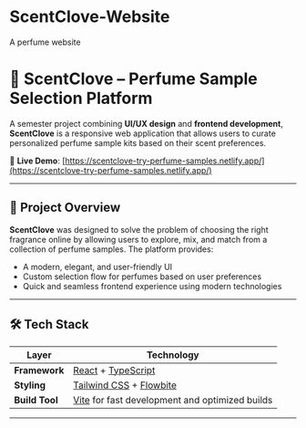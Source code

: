 # ScentClove-Website
A perfume website
# 🌸 ScentClove – Perfume Sample Selection Platform

A semester project combining **UI/UX design** and **frontend development**, **ScentClove** is a responsive web application that allows users to curate personalized perfume sample kits based on their scent preferences.

🎯 **Live Demo**: [https://scentclove-try-perfume-samples.netlify.app/](https://scentclove-try-perfume-samples.netlify.app/)


---

## 🧩 Project Overview

**ScentClove** was designed to solve the problem of choosing the right fragrance online by allowing users to explore, mix, and match from a collection of perfume samples. The platform provides:

- A modern, elegant, and user-friendly UI
- Custom selection flow for perfumes based on user preferences
- Quick and seamless frontend experience using modern technologies

---

## 🛠 Tech Stack

| Layer     | Technology |
|-----------|------------|
| **Framework** | [React](https://react.dev/) + [TypeScript](https://www.typescriptlang.org/) |
| **Styling**   | [Tailwind CSS](https://tailwindcss.com/) + [Flowbite](https://flowbite.com/) |
| **Build Tool**| [Vite](https://vitejs.dev/) for fast development and optimized builds |

---

